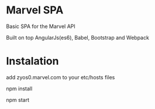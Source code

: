 # Marvel SPA

Basic SPA for the Marvel API

Built on top AngularJs(es6), Babel,  Bootstrap and Webpack
 

# Instalation
add zyos0.marvel.com to your etc/hosts files

npm install

npm start
